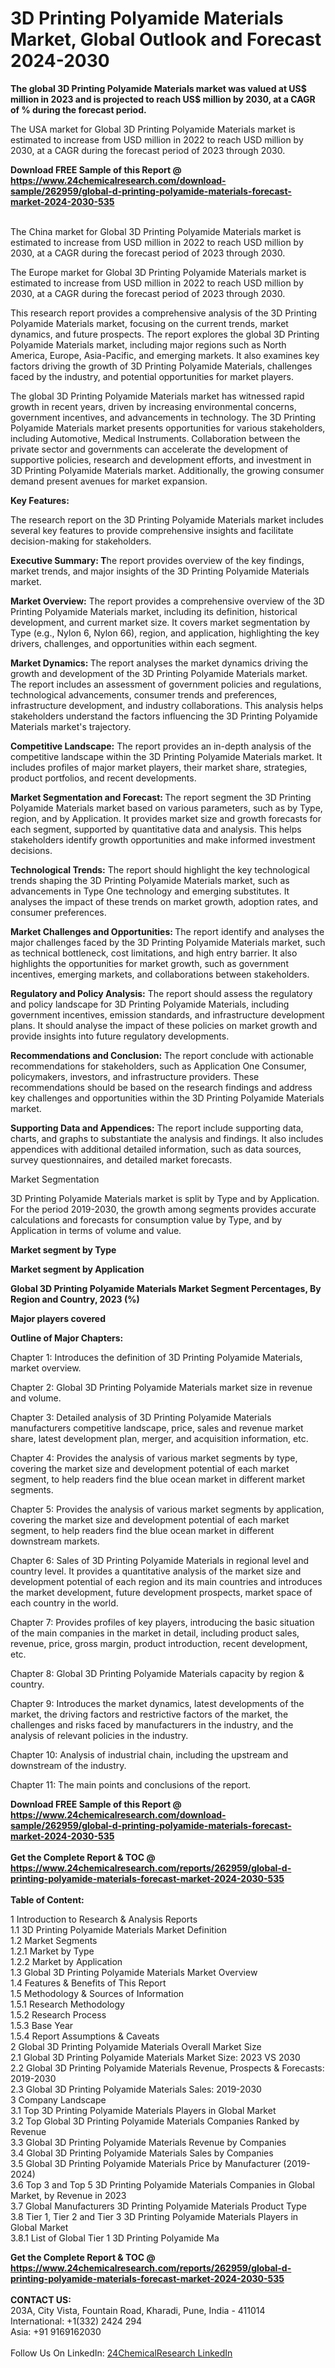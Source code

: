 <h1>3D Printing Polyamide Materials Market, Global Outlook and Forecast 2024-2030</h1><p><strong>The global 3D Printing Polyamide Materials market was valued at US$ million in 2023 and is projected to reach US$ million by 2030, at a CAGR of % during the forecast period.</strong></p><p>
</p><p>The USA market for Global 3D Printing Polyamide Materials market is estimated to increase from USD million in 2022 to reach USD million by 2030, at a CAGR during the forecast period of 2023 through 2030.</p><div><b>Download FREE Sample of this Report @ 
            <a href="https://www.24chemicalresearch.com/download-sample/262959/global-d-printing-polyamide-materials-forecast-market-2024-2030-535">
            https://www.24chemicalresearch.com/download-sample/262959/global-d-printing-polyamide-materials-forecast-market-2024-2030-535</a></b></div><br><p>
</p><p>The China market for Global 3D Printing Polyamide Materials market is estimated to increase from USD million in 2022 to reach USD million by 2030, at a CAGR during the forecast period of 2023 through 2030.</p><p>
</p><p>The Europe market for Global 3D Printing Polyamide Materials market is estimated to increase from USD million in 2022 to reach USD million by 2030, at a CAGR during the forecast period of 2023 through 2030.</p><p>
</p><p>This research report provides a comprehensive analysis of the 3D Printing Polyamide Materials market, focusing on the current trends, market dynamics, and future prospects. The report explores the global 3D Printing Polyamide Materials market, including major regions such as North America, Europe, Asia-Pacific, and emerging markets. It also examines key factors driving the growth of 3D Printing Polyamide Materials, challenges faced by the industry, and potential opportunities for market players.</p><p>
The global 3D Printing Polyamide Materials market has witnessed rapid growth in recent years, driven by increasing environmental concerns, government incentives, and advancements in technology. The 3D Printing Polyamide Materials market presents opportunities for various stakeholders, including Automotive, Medical Instruments. Collaboration between the private sector and governments can accelerate the development of supportive policies, research and development efforts, and investment in 3D Printing Polyamide Materials market. Additionally, the growing consumer demand present avenues for market expansion.</p><p>
<strong>Key Features:</strong></p><p>
The research report on the 3D Printing Polyamide Materials market includes several key features to provide comprehensive insights and facilitate decision-making for stakeholders.</p><p>
<strong>Executive Summary: T</strong>he report provides overview of the key findings, market trends, and major insights of the 3D Printing Polyamide Materials market.</p><p>
<strong>Market Overview:</strong> The report provides a comprehensive overview of the 3D Printing Polyamide Materials market, including its definition, historical development, and current market size. It covers market segmentation by Type (e.g., Nylon 6, Nylon 66), region, and application, highlighting the key drivers, challenges, and opportunities within each segment.</p><p>
<strong>Market Dynamics: </strong>The report analyses the market dynamics driving the growth and development of the 3D Printing Polyamide Materials market. The report includes an assessment of government policies and regulations, technological advancements, consumer trends and preferences, infrastructure development, and industry collaborations. This analysis helps stakeholders understand the factors influencing the 3D Printing Polyamide Materials market's trajectory.</p><p>
<strong>Competitive Landscape:</strong> The report provides an in-depth analysis of the competitive landscape within the 3D Printing Polyamide Materials market. It includes profiles of major market players, their market share, strategies, product portfolios, and recent developments.</p><p>
<strong>Market Segmentation and Forecast: </strong>The report segment the 3D Printing Polyamide Materials market based on various parameters, such as by Type, region, and by Application. It provides market size and growth forecasts for each segment, supported by quantitative data and analysis. This helps stakeholders identify growth opportunities and make informed investment decisions.</p><p>
<strong>Technological Trends:</strong> The report should highlight the key technological trends shaping the 3D Printing Polyamide Materials market, such as advancements in Type One technology and emerging substitutes. It analyses the impact of these trends on market growth, adoption rates, and consumer preferences.</p><p>
<strong>Market Challenges and Opportunities: </strong>The report identify and analyses the major challenges faced by the 3D Printing Polyamide Materials market, such as technical bottleneck, cost limitations, and high entry barrier. It also highlights the opportunities for market growth, such as government incentives, emerging markets, and collaborations between stakeholders.</p><p>
<strong>Regulatory and Policy Analysis:</strong> The report should assess the regulatory and policy landscape for 3D Printing Polyamide Materials, including government incentives, emission standards, and infrastructure development plans. It should analyse the impact of these policies on market growth and provide insights into future regulatory developments.</p><p>
<strong>Recommendations and Conclusion:</strong> The report conclude with actionable recommendations for stakeholders, such as Application One Consumer, policymakers, investors, and infrastructure providers. These recommendations should be based on the research findings and address key challenges and opportunities within the 3D Printing Polyamide Materials market.</p><p>
<strong>Supporting Data and Appendices:</strong> The report include supporting data, charts, and graphs to substantiate the analysis and findings. It also includes appendices with additional detailed information, such as data sources, survey questionnaires, and detailed market forecasts.</p><p>
Market Segmentation</p><p>
3D Printing Polyamide Materials market is split by Type and by Application. For the period 2019-2030, the growth among segments provides accurate calculations and forecasts for consumption value by Type, and by Application in terms of volume and value.</p><p>
<strong>Market segment by Type</strong></p><p>
</p><p>
</p><p><strong>Market segment by Application</strong></p><p>
</p><p>
</p><p><strong>Global 3D Printing Polyamide Materials Market Segment Percentages, By Region and Country, 2023 (%)</strong></p><p>
</p><p>
</p><p><strong>Major players covered</strong></p><p>
</p><p>
</p><p><strong>Outline of Major Chapters:</strong></p><p>
Chapter 1: Introduces the definition of 3D Printing Polyamide Materials, market overview.</p><p>
Chapter 2: Global 3D Printing Polyamide Materials market size in revenue and volume.</p><p>
Chapter 3: Detailed analysis of 3D Printing Polyamide Materials manufacturers competitive landscape, price, sales and revenue market share, latest development plan, merger, and acquisition information, etc.</p><p>
Chapter 4: Provides the analysis of various market segments by type, covering the market size and development potential of each market segment, to help readers find the blue ocean market in different market segments.</p><p>
Chapter 5: Provides the analysis of various market segments by application, covering the market size and development potential of each market segment, to help readers find the blue ocean market in different downstream markets.</p><p>
Chapter 6: Sales of 3D Printing Polyamide Materials in regional level and country level. It provides a quantitative analysis of the market size and development potential of each region and its main countries and introduces the market development, future development prospects, market space of each country in the world.</p><p>
Chapter 7: Provides profiles of key players, introducing the basic situation of the main companies in the market in detail, including product sales, revenue, price, gross margin, product introduction, recent development, etc.</p><p>
Chapter 8: Global 3D Printing Polyamide Materials capacity by region &amp; country.</p><p>
Chapter 9: Introduces the market dynamics, latest developments of the market, the driving factors and restrictive factors of the market, the challenges and risks faced by manufacturers in the industry, and the analysis of relevant policies in the industry.</p><p>
Chapter 10: Analysis of industrial chain, including the upstream and downstream of the industry.</p><p>
Chapter 11: The main points and conclusions of the report.</p><div><b>Download FREE Sample of this Report @ 
            <a href="https://www.24chemicalresearch.com/download-sample/262959/global-d-printing-polyamide-materials-forecast-market-2024-2030-535">
            https://www.24chemicalresearch.com/download-sample/262959/global-d-printing-polyamide-materials-forecast-market-2024-2030-535</a></b></div><br><div><b>Get the Complete Report & TOC @ 
            <a href="https://www.24chemicalresearch.com/reports/262959/global-d-printing-polyamide-materials-forecast-market-2024-2030-535">
            https://www.24chemicalresearch.com/reports/262959/global-d-printing-polyamide-materials-forecast-market-2024-2030-535</a></b></div><br>
            <b>Table of Content:</b><p>1 Introduction to Research & Analysis Reports<br />
    1.1 3D Printing Polyamide Materials Market Definition<br />
    1.2 Market Segments<br />
        1.2.1 Market by Type<br />
        1.2.2 Market by Application<br />
    1.3 Global 3D Printing Polyamide Materials Market Overview<br />
    1.4 Features & Benefits of This Report<br />
    1.5 Methodology & Sources of Information<br />
        1.5.1 Research Methodology<br />
        1.5.2 Research Process<br />
        1.5.3 Base Year<br />
        1.5.4 Report Assumptions & Caveats<br />
2 Global 3D Printing Polyamide Materials Overall Market Size<br />
    2.1 Global 3D Printing Polyamide Materials Market Size: 2023 VS 2030<br />
    2.2 Global 3D Printing Polyamide Materials Revenue, Prospects & Forecasts: 2019-2030<br />
    2.3 Global 3D Printing Polyamide Materials Sales: 2019-2030<br />
3 Company Landscape<br />
    3.1 Top 3D Printing Polyamide Materials Players in Global Market<br />
    3.2 Top Global 3D Printing Polyamide Materials Companies Ranked by Revenue<br />
    3.3 Global 3D Printing Polyamide Materials Revenue by Companies<br />
    3.4 Global 3D Printing Polyamide Materials Sales by Companies<br />
    3.5 Global 3D Printing Polyamide Materials Price by Manufacturer (2019-2024)<br />
    3.6 Top 3 and Top 5 3D Printing Polyamide Materials Companies in Global Market, by Revenue in 2023<br />
    3.7 Global Manufacturers 3D Printing Polyamide Materials Product Type<br />
    3.8 Tier 1, Tier 2 and Tier 3 3D Printing Polyamide Materials Players in Global Market<br />
        3.8.1 List of Global Tier 1 3D Printing Polyamide Ma</p><div><b>Get the Complete Report & TOC @ 
            <a href="https://www.24chemicalresearch.com/reports/262959/global-d-printing-polyamide-materials-forecast-market-2024-2030-535">
            https://www.24chemicalresearch.com/reports/262959/global-d-printing-polyamide-materials-forecast-market-2024-2030-535</a></b></div><br><b>CONTACT US:</b><br>
            203A, City Vista, Fountain Road, Kharadi, Pune, India - 411014<br>
            International: +1(332) 2424 294<br>
            Asia: +91 9169162030 <br><br>
            Follow Us On LinkedIn: <a href="https://www.linkedin.com/company/24chemicalresearch/">24ChemicalResearch LinkedIn</a>